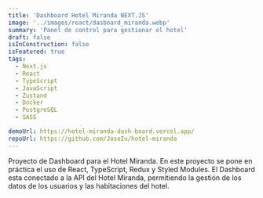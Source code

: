 ```yaml
---
title: 'Dashboard Hotel Miranda NEXT.JS'
image: '../images/react/dasboard_miranda.webp'
summary: 'Panel de control para gestionar el hotel'
draft: false
isInConstruction: false
isFeatured: true
tags:
  - Next.js
  - React
  - TypeScript
  - JavaScript
  - Zustand
  - Docker
  - PostgreSQL
  - SASS

demoUrl: https://hotel-miranda-dash-board.vercel.app/
repoUrl: https://github.com/JoseIu/hotel-miranda
---
```


Proyecto de Dashboard para el Hotel Miranda. En este proyecto se pone en práctica el uso de
React, TypeScript, Redux y Styled Modules. El Dashboard esta conectado a la API del Hotel Miranda, permitiendo la gestión de los datos de los usuarios y las habitaciones del hotel.
